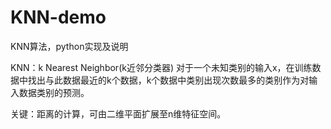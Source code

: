 # KNN-demo
KNN算法，python实现及说明


KNN：k Nearest Neighbor(k近邻分类器)
对于一个未知类别的输入x，在训练数据中找出与此数据最近的k个数据，k个数据中类别出现次数最多的类别作为对输入数据类别的预测。

关键：距离的计算，可由二维平面扩展至n维特征空间。

  
  


